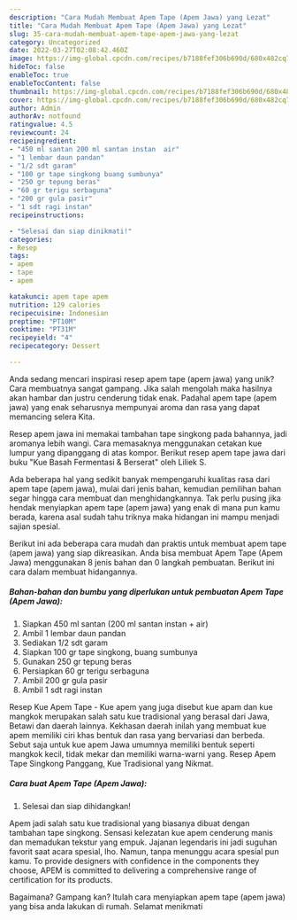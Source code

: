 ```yaml
---
description: "Cara Mudah Membuat Apem Tape (Apem Jawa) yang Lezat"
title: "Cara Mudah Membuat Apem Tape (Apem Jawa) yang Lezat"
slug: 35-cara-mudah-membuat-apem-tape-apem-jawa-yang-lezat
category: Uncategorized
date: 2022-03-27T02:08:42.460Z
image: https://img-global.cpcdn.com/recipes/b7188fef306b690d/680x482cq70/apem-tape-apem-jawa-foto-resep-utama.jpg
hideToc: false
enableToc: true
enableTocContent: false
thumbnail: https://img-global.cpcdn.com/recipes/b7188fef306b690d/680x482cq70/apem-tape-apem-jawa-foto-resep-utama.jpg
cover: https://img-global.cpcdn.com/recipes/b7188fef306b690d/680x482cq70/apem-tape-apem-jawa-foto-resep-utama.jpg
author: Admin
authorAv: notfound
ratingvalue: 4.5
reviewcount: 24
recipeingredient:
- "450 ml santan 200 ml santan instan  air"
- "1 lembar daun pandan"
- "1/2 sdt garam"
- "100 gr tape singkong buang sumbunya"
- "250 gr tepung beras"
- "60 gr terigu serbaguna"
- "200 gr gula pasir"
- "1 sdt ragi instan"
recipeinstructions:

- "Selesai dan siap dinikmati!"
categories:
- Resep
tags:
- apem
- tape
- apem

katakunci: apem tape apem 
nutrition: 129 calories
recipecuisine: Indonesian
preptime: "PT10M"
cooktime: "PT31M"
recipeyield: "4"
recipecategory: Dessert

---
```





Anda sedang mencari inspirasi resep apem tape (apem jawa) yang unik? Cara membuatnya sangat gampang. Jika salah mengolah maka hasilnya akan hambar dan justru cenderung tidak enak. Padahal apem tape (apem jawa) yang enak seharusnya mempunyai aroma dan rasa yang dapat memancing selera Kita.





Resep apem jawa ini memakai tambahan tape singkong pada bahannya, jadi aromanya lebih wangi. Cara memasaknya menggunakan cetakan kue lumpur yang dipanggang di atas kompor. Berikut resep apem tape jawa dari buku &#34;Kue Basah Fermentasi &amp; Berserat&#34; oleh Liliek S.

Ada beberapa hal yang sedikit banyak mempengaruhi kualitas rasa dari apem tape (apem jawa), mulai dari jenis bahan, kemudian pemilihan bahan segar hingga cara membuat dan menghidangkannya. Tak perlu pusing jika hendak menyiapkan apem tape (apem jawa) yang enak di mana pun kamu berada, karena asal sudah tahu triknya maka hidangan ini mampu menjadi sajian spesial.






Berikut ini ada beberapa cara mudah dan praktis untuk membuat apem tape (apem jawa) yang siap dikreasikan. Anda bisa membuat Apem Tape (Apem Jawa) menggunakan 8 jenis bahan dan 0 langkah pembuatan. Berikut ini cara dalam membuat hidangannya.

<!--inarticleads1-->

##### Bahan-bahan dan bumbu yang diperlukan untuk pembuatan Apem Tape (Apem Jawa):

1. Siapkan 450 ml santan (200 ml santan instan + air)
1. Ambil 1 lembar daun pandan
1. Sediakan 1/2 sdt garam
1. Siapkan 100 gr tape singkong, buang sumbunya
1. Gunakan 250 gr tepung beras
1. Persiapkan 60 gr terigu serbaguna
1. Ambil 200 gr gula pasir
1. Ambil 1 sdt ragi instan


Resep Kue Apem Tape - Kue apem yang juga disebut kue apam dan kue mangkok merupakan salah satu kue tradisional yang berasal dari Jawa, Betawi dan daerah lainnya. Kekhasan daerah inilah yang membuat kue apem memiliki ciri khas bentuk dan rasa yang bervariasi dan berbeda. Sebut saja untuk kue apem Jawa umumnya memiliki bentuk seperti mangkok kecil, tidak mekar dan memiliki warna-warni yang. Resep Apem Tape Singkong Panggang, Kue Tradisional yang Nikmat. 

<!--inarticleads2-->

##### Cara buat Apem Tape (Apem Jawa):


1. Selesai dan siap dihidangkan!

Apem jadi salah satu kue tradisional yang biasanya dibuat dengan tambahan tape singkong. Sensasi kelezatan kue apem cenderung manis dan memadukan tekstur yang empuk. Jajanan legendaris ini jadi suguhan favorit saat acara spesial, lho. Namun, tanpa menunggu acara spesial pun kamu. To provide designers with confidence in the components they choose, APEM is committed to delivering a comprehensive range of certification for its products. 

Bagaimana? Gampang kan? Itulah cara menyiapkan apem tape (apem jawa) yang bisa anda lakukan di rumah. Selamat menikmati

